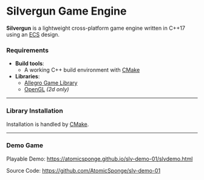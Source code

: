 #  Silvergun Game Engine

__Silvergun__ is a lightweight cross-platform game engine written in C++17 using an [ECS](https://en.wikipedia.org/wiki/Entity_component_system) design.

### Requirements
 - __Build tools__:
    - A working C++ build environment with [CMake](https://cmake.org)
 - __Libraries__:
    - [Allegro Game Library](https://liballeg.org)
    - [OpenGL](https://www.opengl.org) *(2d only)*

-----

### Library Installation

Installation is handled by [CMake](https://cmake.org/).

-----

### Demo Game

Playable Demo:
<https://atomicsponge.github.io/slv-demo-01/slvdemo.html>

Source Code:
<https://github.com/AtomicSponge/slv-demo-01>
